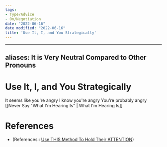 ```yaml
---
tags:
- Type/Advice
- On/Negotiation
date: "2022-06-16"
date modified: "2022-06-16"
title: 'Use It, I, and You Strategically'
---
```


---
aliases: It is Very Neutral Compared to Other Pronouns
---

# Use It, I, and You Strategically
It seems like you're angry
I know you're angry
You're probably angry
[[Never Say "What I'm Hearing Is" | What I'm Hearing Is]]

# References
- (References:: [Use THIS Method To Hold Their ATTENTION](https://www.youtube.com/watch?v=3bSm_VTiHkw))
